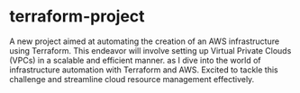 # terraform-project
A new project aimed at automating the creation of an AWS infrastructure using Terraform. 
This endeavor will involve setting up Virtual Private Clouds (VPCs) in a scalable and efficient manner. 
as I dive into the world of infrastructure automation with Terraform and AWS. 
Excited to tackle this challenge and streamline cloud resource management effectively.
